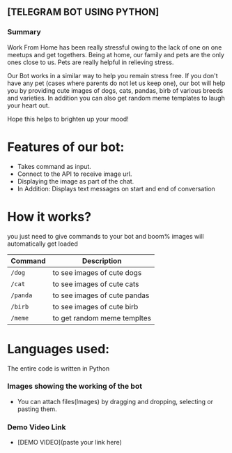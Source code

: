 ## [TELEGRAM BOT USING PYTHON]

### Summary 

Work From Home has been really stressful owing to the lack of one on one meetups and get togethers. Being at home, our family and pets are the only ones close to us. Pets are really helpful in relieving stress.

Our Bot works in a similar way to help you remain stress free. If you don't have any pet (cases where parents do not let us keep one), our bot will help you by providing cute images of dogs, cats, pandas, birb of various breeds and varieties. In addition you can also get random meme templates to laugh your heart out.

Hope this helps to brighten up your mood!

# Features of our bot:

- Takes command as input.
- Connect to the API to receive image url.
- Displaying the image as part of the chat.
- In Addition: Displays text messages on start and end of conversation

# How it works?
 you just need to give commands to your bot and boom% images will automatically get loaded
 
 | Command | Description |
| --- | --- |
| `/dog` | to see images of cute dogs |
| `/cat` | to see images of cute cats |
| `/panda` | to see images of cute pandas |
| `/birb` | to see images of cute birb |
| `/meme` | to get random meme templtes |
 

# Languages used:
The entire code is written in Python

### Images showing the working of the bot
- You can attach files(Images) by dragging and dropping, selecting or pasting them.

### Demo Video Link
- [DEMO VIDEO](paste your link here)




